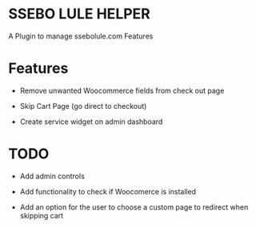 # SSEBO LULE HELPER
A Plugin to manage ssebolule.com
Features

# Features

* Remove unwanted Woocommerce fields from check out page

* Skip Cart Page (go direct to checkout)

* Create service widget on admin dashboard

# TODO

* Add admin controls

* Add functionality to check if Woocomerce is installed

* Add an option for the user to choose a custom page to redirect when skipping cart
